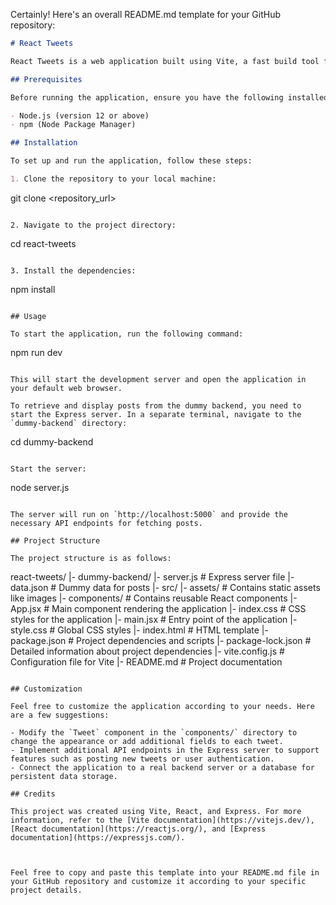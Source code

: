 Certainly! Here's an overall README.md template for your GitHub repository:

```markdown
# React Tweets

React Tweets is a web application built using Vite, a fast build tool for React projects. It allows users to create and view tweets in a single-page application. The application is connected to a dummy backend made in Express, which provides the necessary data for displaying posts.

## Prerequisites

Before running the application, ensure you have the following installed on your system:

- Node.js (version 12 or above)
- npm (Node Package Manager)

## Installation

To set up and run the application, follow these steps:

1. Clone the repository to your local machine:

   ```
   git clone <repository_url>
   ```

2. Navigate to the project directory:

   ```
   cd react-tweets
   ```

3. Install the dependencies:

   ```
   npm install
   ```

## Usage

To start the application, run the following command:

```
npm run dev
```

This will start the development server and open the application in your default web browser.

To retrieve and display posts from the dummy backend, you need to start the Express server. In a separate terminal, navigate to the `dummy-backend` directory:

```
cd dummy-backend
```

Start the server:

```
node server.js
```

The server will run on `http://localhost:5000` and provide the necessary API endpoints for fetching posts.

## Project Structure

The project structure is as follows:

```
react-tweets/
  |- dummy-backend/
      |- server.js          # Express server file
      |- data.json          # Dummy data for posts
  |- src/
      |- assets/            # Contains static assets like images
      |- components/        # Contains reusable React components
      |- App.jsx            # Main component rendering the application
      |- index.css          # CSS styles for the application
      |- main.jsx           # Entry point of the application
      |- style.css          # Global CSS styles
  |- index.html             # HTML template
  |- package.json           # Project dependencies and scripts
  |- package-lock.json      # Detailed information about project dependencies
  |- vite.config.js         # Configuration file for Vite
  |- README.md              # Project documentation
```

## Customization

Feel free to customize the application according to your needs. Here are a few suggestions:

- Modify the `Tweet` component in the `components/` directory to change the appearance or add additional fields to each tweet.
- Implement additional API endpoints in the Express server to support features such as posting new tweets or user authentication.
- Connect the application to a real backend server or a database for persistent data storage.

## Credits

This project was created using Vite, React, and Express. For more information, refer to the [Vite documentation](https://vitejs.dev/), [React documentation](https://reactjs.org/), and [Express documentation](https://expressjs.com/).



Feel free to copy and paste this template into your README.md file in your GitHub repository and customize it according to your specific project details.
